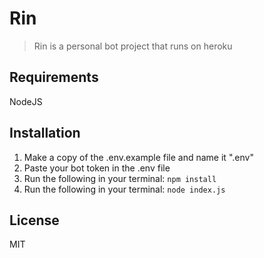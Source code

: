 # Rin

> Rin is a personal bot project that runs on heroku

## Requirements

NodeJS

## Installation

1) Make a copy of the .env.example file and name it ".env"
2) Paste your bot token in the .env file
3) Run the following in your terminal: `npm install`
4) Run the following in your terminal: `node index.js`

## License

MIT